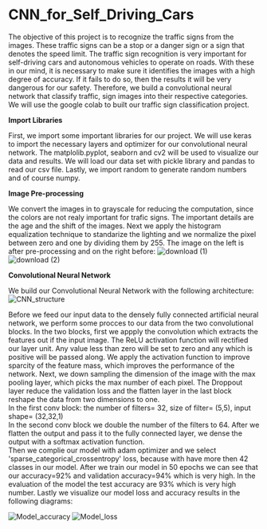 # CNN_for_Self_Driving_Cars

The objective of this project is to recognize the traffic signs from the images. These traffic signs can be a stop or a danger sign or a sign that denotes the speed limit. The traffic sign recognition is very important for self-driving cars and autonomous vehicles to operate on roads.
With these in our mind, it is necessary to make sure it identifies the images with a high degree of accuracy. If it fails to do so, then the results it will be very dangerous for our safety.
Therefore, we build a convolutional neural network that classify traffic, sign images into their respective categories. We will use the google colab to built our traffic sign classification project.

**Import Libraries**

First, we import some important libraries for our project. We will use keras to import the necessary layers and optimizer for our convolutional neural network.
The matplolib.pyplot, seaborn and cv2 will be used to visualize our data and results. We will load our data set with pickle library and pandas to read our csv file.
Lastly, we import random to generate random numbers and of course numpy.

**Image Pre-processing**

We convert the images in to grayscale for reducing the computation, since the colors are not realy important for trafic signs. The important details are the age and the shift of the images. Next we apply the histogram equalization technique to standarize the lighting and we normalize the pixel between zero and one by dividing them by 255. The image on the left is after pre-processing and on the right before:
![download (1)](https://user-images.githubusercontent.com/128620549/236262819-4c87beaa-f2ed-4345-87bb-b128d9f470ba.png)
![download (2)](https://user-images.githubusercontent.com/128620549/236262791-4a469a2f-32dd-445b-9602-3908b8007674.png)

**Convolutional Neural Network**

We build our Convolutional Neural Network with the following architecture:
![CNN_structure](https://user-images.githubusercontent.com/128620549/236953596-1af9a80b-befc-4441-9e1d-d43c53b01055.png)

Before we feed our input data to the densely fully connected artificial neural network, we perform some procces to our data from the two convolutional blocks. In the two blocks, first we appply the convolution which extracts the  features out if the input image. The ReLU activation function will rectified our layer unit. Any value less than zero will be set to zero and any which is positive will be passed along. We apply the activation function to improve sparcity of the feature mass, which improves the performance of the network. Next, we down sampling the dimension of the image with the max pooling layer, which picks the max number of each pixel. The Droppout layer reduce the validation loss and the flatten layer in the last block reshape the data from two dimensions to one.\
In the first conv block: the number of filters= 32, size of filter= (5,5), input shape= (32,32,1)\
In the second conv block we double the number of the filters to 64. After we flatten the output and pass it to the fully connected layer, we dense the output with a softmax activation function.
\
Then we complie our model with adam optimizer and we select 'sparse_categorical_crossentropy' loss, because with have more then 42 classes in our model. After we train our model in 50 epochs we can see that our accuracy=92% and validation accuracy=94% which is very high. In the evaluation of the model the test accuracy are 93% which is very high number. Lastly we visualize our model loss and accuracy results in the following diagrams:

![Model_accuracy](https://user-images.githubusercontent.com/128620549/236963619-7a1b4128-6cdd-40af-a0cb-4bc79ba6e45d.png)
![Model_loss](https://user-images.githubusercontent.com/128620549/236963622-ff3c29f6-6887-4874-99a0-5e54acf7601d.png)
